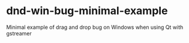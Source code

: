 # dnd-win-bug-minimal-example
Minimal example of drag and drop bug on Windows when using Qt with gstreamer
